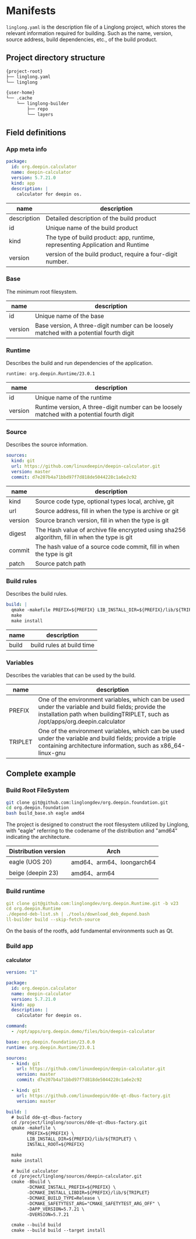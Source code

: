 <!--
SPDX-FileCopyrightText: 2023 UnionTech Software Technology Co., Ltd.

SPDX-License-Identifier: LGPL-3.0-or-later
-->

# Manifests

`linglong.yaml` is the description file of a Linglong project, which stores the relevant information required for building. Such as the name, version, source address, build dependencies, etc., of the build product.

## Project directory structure

```bash
{project-root}
├── linglong.yaml
└── linglong

{user-home}
└── .cache
    └── linglong-builder
        ├── repo
        └── layers
```

## Field definitions

### App meta info

```yaml
package:
  id: org.deepin.calculator
  name: deepin-calculator
  version: 5.7.21.0
  kind: app
  description: |
    calculator for deepin os.
```

| name        | description                                                                   |
| ----------- | ----------------------------------------------------------------------------- |
| description | Detailed description of the build product                                     |
| id          | Unique name of the build product                                              |
| kind        | The type of build product: app, runtime, representing Application and Runtime |
| version     | version of the build product, require a four-digit number.                    |

### Base

The minimum root filesystem.

| name    | description                                                                              |
| ------- | ---------------------------------------------------------------------------------------- |
| id      | Unique name of the base                                                                  |
| version | Base version, A three-digit number can be loosely matched with a potential fourth digit |

### Runtime

Describes the build and run dependencies of the application.

```text
runtime: org.deepin.Runtime/23.0.1
```

| name    | description                                                                                 |
| ------- | ------------------------------------------------------------------------------------------- |
| id      | Unique name of the runtime                                                                  |
| version | Runtime version, A three-digit number can be loosely matched with a potential fourth digit |

### Source

Describes the source information.

```yaml
sources:
  kind: git
  url: https://github.com/linuxdeepin/deepin-calculator.git
  version: master
  commit: d7e207b4a71bbd97f7d818de5044228c1a6e2c92
```

| name    | description                                                                                   |
| ------- | --------------------------------------------------------------------------------------------- |
| kind    | Source code type, optional types local, archive, git                                          |
| url     | Source address, fill in when the type is archive or git                                       |
| version | Source branch version, fill in when the type is git                                           |
| digest  | The Hash value of archive file encrypted using sha256 algorithm, fill in when the type is git |
| commit  | The hash value of a source code commit, fill in when the type is git                          |
| patch   | Source patch path                                                                             |

### Build rules

Describes the build rules.

```yaml
build: |
  qmake -makefile PREFIX=${PREFIX} LIB_INSTALL_DIR=${PREFIX}/lib/${TRIPLET}
  make
  make install
```

| name  | description               |
| ----- | ------------------------- |
| build | build rules at build time |

### Variables

Describes the variables that can be used by the build.

| name    | description                                                                                                                                                                          |
| ------- | ------------------------------------------------------------------------------------------------------------------------------------------------------------------------------------ |
| PREFIX  | One of the environment variables, which can be used under the variable and build fields; provide the installation path when buildingTRIPLET, such as /opt/apps/org.deepin.calculator |
| TRIPLET | One of the environment variables, which can be used under the variable and build fields; provide a triple containing architecture information, such as x86_64-linux-gnu              |

## Complete example

### Build Root FileSystem

```bash
git clone git@github.com:linglongdev/org.deepin.foundation.git
cd org.deepin.foundation
bash build_base.sh eagle amd64
```

The project is designed to construct the root filesystem utilized by Linglong, with "eagle" referring to the codename of the distribution and "amd64" indicating the architecture.

| Distribution version | Arch                      |
| -------------------- | ------------------------- |
| eagle (UOS 20)       | amd64、arm64、loongarch64 |
| beige (deepin 23)    | amd64、arm64              |

### Build runtime

```yaml
git clone git@github.com:linglongdev/org.deepin.Runtime.git -b v23
cd org.deepin.Runtime
./depend-deb-list.sh | ./tools/download_deb_depend.bash
ll-builder build --skip-fetch-source
```

On the basis of the rootfs, add fundamental environments such as Qt.

### Build app

#### calculator

```yaml
version: "1"

package:
  id: org.deepin.calculator
  name: deepin-calculator
  version: 5.7.21.0
  kind: app
  description: |
    calculator for deepin os.

command:
  - /opt/apps/org.deepin.demo/files/bin/deepin-calculator

base: org.deepin.foundation/23.0.0
runtime: org.deepin.Runtime/23.0.1

sources:
  - kind: git
    url: https://github.com/linuxdeepin/deepin-calculator.git
    version: master
    commit: d7e207b4a71bbd97f7d818de5044228c1a6e2c92

  - kind: git
    url: https://github.com/linuxdeepin/dde-qt-dbus-factory.git
    version: master

build: |
  # build dde-qt-dbus-factory
  cd /project/linglong/sources/dde-qt-dbus-factory.git
  qmake -makefile \
        PREFIX=${PREFIX} \
        LIB_INSTALL_DIR=${PREFIX}/lib/${TRIPLET} \
        INSTALL_ROOT=${PREFIX}

  make
  make install

  # build calculator
  cd /project/linglong/sources/deepin-calculator.git
  cmake -Bbuild \
        -DCMAKE_INSTALL_PREFIX=${PREFIX} \
        -DCMAKE_INSTALL_LIBDIR=${PREFIX}/lib/${TRIPLET}
        -DCMAKE_BUILD_TYPE=Release \
        -DCMAKE_SAFETYTEST_ARG="CMAKE_SAFETYTEST_ARG_OFF" \
        -DAPP_VERSION=5.7.21 \
        -DVERSION=5.7.21

  cmake --build build
  cmake --build build --target install
```
